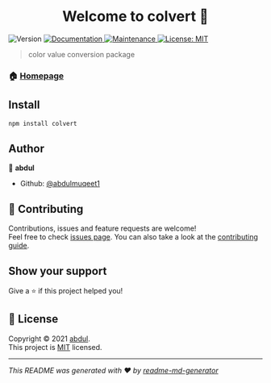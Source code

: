 <h1 align="center">Welcome to colvert 👋</h1>
<p>
  <img alt="Version" src="https://img.shields.io/badge/version-1.0.0-blue.svg?cacheSeconds=2592000" />
  <a href="https://github.com/abdulmuqeet1/colvert#readme" target="_blank">
    <img alt="Documentation" src="https://img.shields.io/badge/documentation-yes-brightgreen.svg" />
  </a>
  <a href="https://github.com/abdulmuqeet1/colvert/graphs/commit-activity" target="_blank">
    <img alt="Maintenance" src="https://img.shields.io/badge/Maintained%3F-yes-green.svg" />
  </a>
  <a href="https://github.com/abdulmuqeet1/colvert/blob/master/LICENSE" target="_blank">
    <img alt="License: MIT" src="https://img.shields.io/github/license/abdulmuqeet1/colvert" />
  </a>
</p>

> color value conversion package

### 🏠 [Homepage](https://github.com/abdulmuqeet1/colvert#readme)

## Install

```sh
npm install colvert
```

## Author

👤 **abdul**

- Github: [@abdulmuqeet1](https://github.com/abdulmuqeet1)

## 🤝 Contributing

Contributions, issues and feature requests are welcome!<br />Feel free to check [issues page](https://github.com/abdulmuqeet1/colvert/issues). You can also take a look at the [contributing guide](https://github.com/abdulmuqeet1/colvert/blob/master/CONTRIBUTING.md).

## Show your support

Give a ⭐️ if this project helped you!

## 📝 License

Copyright © 2021 [abdul](https://github.com/abdulmuqeet1).<br />
This project is [MIT](https://github.com/abdulmuqeet1/colvert/blob/master/LICENSE) licensed.

---

_This README was generated with ❤️ by [readme-md-generator](https://github.com/kefranabg/readme-md-generator)_
